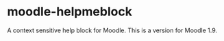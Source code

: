 moodle-helpmeblock
==================

A context sensitive help block for Moodle. This is a version for Moodle 1.9.
